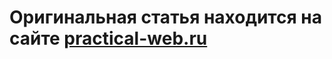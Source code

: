 # Оригинальная статья находится на сайте [practical-web.ru](https://practical-web.ru/sborshchiki/kak-ustanovit-i-primenyat-sborshchik-frontend-prilozheniy-vite-js)
